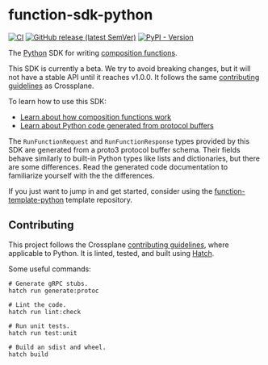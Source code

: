 # function-sdk-python
[![CI](https://github.com/crossplane/function-sdk-python/actions/workflows/ci.yml/badge.svg)](https://github.com/crossplane/function-sdk-python/actions/workflows/ci.yml) [![GitHub release (latest SemVer)](https://img.shields.io/github/release/crossplane/function-sdk-python)](https://github.com/crossplane/function-sdk-python/releases) [![PyPI - Version](https://img.shields.io/pypi/v/crossplane-function-sdk-python)](https://pypi.org/project/crossplane-function-sdk-python/)


The [Python][python] SDK for writing [composition functions][functions].

This SDK is currently a beta. We try to avoid breaking changes, but it will not
have a stable API until it reaches v1.0.0. It follows the same [contributing
guidelines] as Crossplane.

To learn how to use this SDK:

* [Learn about how composition functions work][functions]
* [Learn about Python code generated from protocol buffers][python-protobuf]

The `RunFunctionRequest` and `RunFunctionResponse` types provided by this SDK
are generated from a proto3 protocol buffer schema. Their fields behave
similarly to built-in Python types like lists and dictionaries, but there are
some differences. Read the generated code documentation to familiarize yourself
with the the differences.

If you just want to jump in and get started, consider using the
[function-template-python] template repository.

## Contributing

This project follows the Crossplane [contributing guidelines], where applicable
to Python. It is linted, tested, and built using [Hatch][hatch].

Some useful commands:

```shell
# Generate gRPC stubs.
hatch run generate:protoc

# Lint the code.
hatch run lint:check

# Run unit tests.
hatch run test:unit

# Build an sdist and wheel.
hatch build
```

[python]: https://python.org
[functions]: https://docs.crossplane.io/latest/concepts/composition-functions
[python-protobuf]: https://protobuf.dev/reference/python/python-generated/
[function-template-python]: https://github.com/crossplane/function-template-python
[contributing guidelines]: https://github.com/crossplane/crossplane/tree/master/contributing
[hatch]: https://github.com/pypa/hatch
